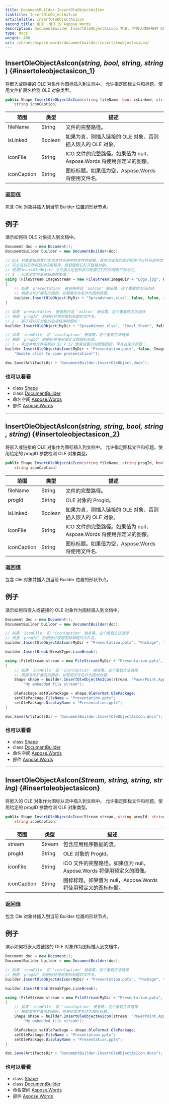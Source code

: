 ```yaml
---
title: DocumentBuilder.InsertOleObjectAsIcon
linktitle: InsertOleObjectAsIcon
articleTitle: InsertOleObjectAsIcon
second_title: 用于 .NET 的 Aspose.Words
description: DocumentBuilder InsertOleObjectAsIcon 方法. 将嵌入或链接的 OLE 对象作为图标插入到文档中 允许指定图标文件和标题使用文件扩展名检测 OLE 对象类型 在 C#.
type: docs
weight: 400
url: /zh/net/aspose.words/documentbuilder/insertoleobjectasicon/
---
```

## InsertOleObjectAsIcon(*string, bool, string, string*) {#insertoleobjectasicon_1}

将嵌入或链接的 OLE 对象作为图标插入到文档中。 允许指定图标文件和标题。使用文件扩展名检测 OLE 对象类型。

```csharp
public Shape InsertOleObjectAsIcon(string fileName, bool isLinked, string iconFile, 
    string iconCaption)
```

| 范围 | 类型 | 描述 |
| --- | --- | --- |
| fileName | String | 文件的完整路径。 |
| isLinked | Boolean | 如果为真，则插入链接的 OLE 对象，否则插入嵌入的 OLE 对象。 |
| iconFile | String | ICO 文件的完整路径。如果值为 null，Aspose.Words 将使用预定义的图像。 |
| iconCaption | String | 图标标题。如果值为空，Aspose.Words 将使用文件名. |

### 返回值

包含 Ole 对象并插入到当前 Builder 位置的形状节点。

## 例子

演示如何将 OLE 对象插入到文档中。

```csharp
Document doc = new Document();
DocumentBuilder builder = new DocumentBuilder(doc);

// OLE 对象是指向我们本地文件系统中的文件的链接，其他已安装的应用程序可以打开这些文件。
// 双击这些形状将启动应用程序，然后使用它打开链接对象。
// 使用InsertOleObject 方法插入这些形状并配置它们的外观有三种方式。
// 1 - 从本地文件系统获取的图像：
using (FileStream imageStream = new FileStream(ImageDir + "Logo.jpg", FileMode.Open))
{
    // 如果 'presentation' 被省略并且 'asIcon' 被设置，这个重载的方法选择
    // 根据文件扩展名的图标，并使用文件名作为图标标题。
    builder.InsertOleObject(MyDir + "Spreadsheet.xlsx", false, false, imageStream); 
}

// 如果 'presentation' 被省略并且 'asIcon' 被设置，这个重载的方法选择
// 根据 'progId' 的图标并使用图标标题的文件名。
// 2 - 基于将打开对象的应用程序的图标：
builder.InsertOleObject(MyDir + "Spreadsheet.xlsx", "Excel.Sheet", false, true, null);

// 如果 'iconFile' 和 'iconCaption' 被省略，这个重载方法选择
// 根据 'progId' 的图标并使用预定义的图标标题。
// 3 - 来自本地文件系统的 32 x 32 像素或更小的图像图标，带有自定义标题：
builder.InsertOleObjectAsIcon(MyDir + "Presentation.pptx", false, ImageDir + "Logo icon.ico",
    "Double click to view presentation!");

doc.Save(ArtifactsDir + "DocumentBuilder.InsertOleObject.docx");
```

### 也可以看看

* class [Shape](../../../aspose.words.drawing/shape/)
* class [DocumentBuilder](../)
* 命名空间 [Aspose.Words](../../../aspose.words/)
* 部件 [Aspose.Words](../../../)

---

## InsertOleObjectAsIcon(*string, string, bool, string, string*) {#insertoleobjectasicon_2}

将嵌入或链接的 OLE 对象作为图标插入到文档中。 允许指定图标文件和标题。使用给定的 progID 参数检测 OLE 对象类型。

```csharp
public Shape InsertOleObjectAsIcon(string fileName, string progId, bool isLinked, string iconFile, 
    string iconCaption)
```

| 范围 | 类型 | 描述 |
| --- | --- | --- |
| fileName | String | 文件的完整路径。 |
| progId | String | OLE 对象的 ProgId。 |
| isLinked | Boolean | 如果为真，则插入链接的 OLE 对象，否则插入嵌入的 OLE 对象。 |
| iconFile | String | ICO 文件的完整路径。如果值为 null，Aspose.Words 将使用预定义的图像。 |
| iconCaption | String | 图标标题。如果值为空，Aspose.Words 将使用文件名. |

### 返回值

包含 Ole 对象并插入到当前 Builder 位置的形状节点。

## 例子

演示如何将嵌入或链接的 OLE 对象作为图标插入到文档中。

```csharp
Document doc = new Document();
DocumentBuilder builder = new DocumentBuilder(doc);

// 如果 'iconFile' 和 'iconCaption' 被省略，这个重载方法选择
// 根据 'progId' 的图标并使用图标标题的文件名。
builder.InsertOleObjectAsIcon(MyDir + "Presentation.pptx", "Package", false, ImageDir + "Logo icon.ico", "My embedded file");

builder.InsertBreak(BreakType.LineBreak);

using (FileStream stream = new FileStream(MyDir + "Presentation.pptx", FileMode.Open))
{
    // 如果 'iconFile' 和 'iconCaption' 被省略，这个重载方法选择
    // 根据文件扩展名的图标，并使用文件名作为图标标题。
    Shape shape = builder.InsertOleObjectAsIcon(stream, "PowerPoint.Application", ImageDir + "Logo icon.ico",
        "My embedded file stream");

    OlePackage setOlePackage = shape.OleFormat.OlePackage;
    setOlePackage.FileName = "Presentation.pptx";
    setOlePackage.DisplayName = "Presentation.pptx";
}

doc.Save(ArtifactsDir + "DocumentBuilder.InsertOleObjectAsIcon.docx");
```

### 也可以看看

* class [Shape](../../../aspose.words.drawing/shape/)
* class [DocumentBuilder](../)
* 命名空间 [Aspose.Words](../../../aspose.words/)
* 部件 [Aspose.Words](../../../)

---

## InsertOleObjectAsIcon(*Stream, string, string, string*) {#insertoleobjectasicon}

将嵌入的 OLE 对象作为图标从流中插入到文档中。 允许指定图标文件和标题。使用给定的 progID 参数检测 OLE 对象类型。

```csharp
public Shape InsertOleObjectAsIcon(Stream stream, string progId, string iconFile, 
    string iconCaption)
```

| 范围 | 类型 | 描述 |
| --- | --- | --- |
| stream | Stream | 包含应用程序数据的流。 |
| progId | String | OLE 对象的 ProgId。 |
| iconFile | String | ICO 文件的完整路径。如果值为 null，Aspose.Words 将使用预定义的图像。 |
| iconCaption | String | 图标标题。如果值为 null，Aspose.Words 将使用预定义的图标标题。 |

### 返回值

包含 Ole 对象并插入到当前 Builder 位置的形状节点。

## 例子

演示如何将嵌入或链接的 OLE 对象作为图标插入到文档中。

```csharp
Document doc = new Document();
DocumentBuilder builder = new DocumentBuilder(doc);

// 如果 'iconFile' 和 'iconCaption' 被省略，这个重载方法选择
// 根据 'progId' 的图标并使用图标标题的文件名。
builder.InsertOleObjectAsIcon(MyDir + "Presentation.pptx", "Package", false, ImageDir + "Logo icon.ico", "My embedded file");

builder.InsertBreak(BreakType.LineBreak);

using (FileStream stream = new FileStream(MyDir + "Presentation.pptx", FileMode.Open))
{
    // 如果 'iconFile' 和 'iconCaption' 被省略，这个重载方法选择
    // 根据文件扩展名的图标，并使用文件名作为图标标题。
    Shape shape = builder.InsertOleObjectAsIcon(stream, "PowerPoint.Application", ImageDir + "Logo icon.ico",
        "My embedded file stream");

    OlePackage setOlePackage = shape.OleFormat.OlePackage;
    setOlePackage.FileName = "Presentation.pptx";
    setOlePackage.DisplayName = "Presentation.pptx";
}

doc.Save(ArtifactsDir + "DocumentBuilder.InsertOleObjectAsIcon.docx");
```

### 也可以看看

* class [Shape](../../../aspose.words.drawing/shape/)
* class [DocumentBuilder](../)
* 命名空间 [Aspose.Words](../../../aspose.words/)
* 部件 [Aspose.Words](../../../)
